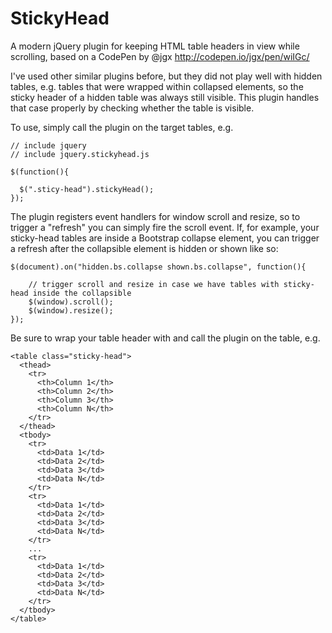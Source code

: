 # StickyHead
A modern jQuery plugin for keeping HTML table headers in view while scrolling, based on a CodePen by @jgx http://codepen.io/jgx/pen/wiIGc/

I've used other similar plugins before, but they did not play well with hidden tables, e.g. tables that were wrapped within collapsed elements, so the sticky header of a hidden table was always still visible.  This plugin handles that case properly by checking whether the table is visible.

To use, simply call the plugin on the target tables, e.g.

    // include jquery
    // include jquery.stickyhead.js
    
    $(function(){
    
      $(".sticy-head").stickyHead();
    });

The plugin registers event handlers for window scroll and resize, so to trigger a "refresh" you can simply fire the scroll event.  If, for example, your sticky-head tables are inside a Bootstrap collapse element, you can trigger a refresh after the collapsible element is hidden or shown like so:

	$(document).on("hidden.bs.collapse shown.bs.collapse", function(){

		// trigger scroll and resize in case we have tables with sticky-head inside the collapsible
        $(window).scroll();
        $(window).resize();
    });
    

Be sure to wrap your table header with <thead> and call the plugin on the table, e.g.

    <table class="sticky-head">
      <thead>
        <tr>
          <th>Column 1</th>
          <th>Column 2</th>
          <th>Column 3</th>
          <th>Column N</th>
        </tr>
      </thead>
      <tbody>
        <tr>
          <td>Data 1</td>
          <td>Data 2</td>
          <td>Data 3</td>
          <td>Data N</td>
        </tr>
        <tr>
          <td>Data 1</td>
          <td>Data 2</td>
          <td>Data 3</td>
          <td>Data N</td>
        </tr>
        ...
        <tr>
          <td>Data 1</td>
          <td>Data 2</td>
          <td>Data 3</td>
          <td>Data N</td>
        </tr>
      </tbody>
    </table>
